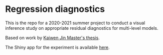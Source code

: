 # Regression diagnostics
This is the repo for a 2020-2021 summer project to conduct a visual inference study on appropriate residual diagnostics for multi-level models. 

Based on work by [Kaiwen Jin Master's thesis](https://github.com/kaiwenjanet/master).

The Shiny app for the experiment is available [here](https://kaiwen-jin.shinyapps.io/experiment/).

